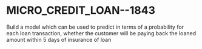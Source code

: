 # MICRO_CREDIT_LOAN--1843
Build a model which can be used to predict in terms of a probability for each loan transaction, whether the customer will be paying back the loaned amount within 5 days of insurance of loan
